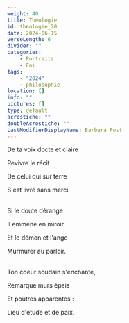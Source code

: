 ```yaml
---
weight: 40
title: Théologie
id: theologie_20
date: 2024-06-15
verseLength: 6
divider: ""
categories:
    - Portraits
    - Foi
tags:
    - "2024"
    - philosophie
location: []
info: ""
pictures: []
type: default
acrostiche: ""
doubleAcrostiche: ""
LastModifierDisplayName: Barbara Post
---
```

De ta voix docte et claire

Revivre le récit

De celui qui sur terre

S'est livré sans merci.

 \
Si le doute dérange

Il emmène en miroir

Et le démon et l'ange

Murmurer au parloir.

 \
Ton coeur soudain s'enchante,

Remarque murs épais

Et poutres apparentes :

Lieu d'étude et de paix.

